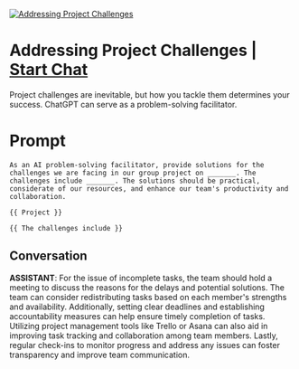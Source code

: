 
[![Addressing Project Challenges](https://flow-prompt-covers.s3.us-west-1.amazonaws.com/icon/minimalist/mini_2.png)](https://gptcall.net/chat.html?data=%7B%22contact%22%3A%7B%22id%22%3A%22v0ykzqoeAFn1bECkUu6c3%22%2C%22flow%22%3Atrue%7D%7D)
# Addressing Project Challenges | [Start Chat](https://gptcall.net/chat.html?data=%7B%22contact%22%3A%7B%22id%22%3A%22v0ykzqoeAFn1bECkUu6c3%22%2C%22flow%22%3Atrue%7D%7D)
Project challenges are inevitable, but how you tackle them determines your success. ChatGPT can serve as a problem-solving facilitator. 

# Prompt

```
As an AI problem-solving facilitator, provide solutions for the challenges we are facing in our group project on _______. The challenges include _______. The solutions should be practical, considerate of our resources, and enhance our team's productivity and collaboration.

{{ Project }}

{{ The challenges include }}
```

## Conversation

**ASSISTANT**: For the issue of incomplete tasks, the team should hold a meeting to discuss the reasons for the delays and potential solutions. The team can consider redistributing tasks based on each member's strengths and availability. Additionally, setting clear deadlines and establishing accountability measures can help ensure timely completion of tasks. Utilizing project management tools like Trello or Asana can also aid in improving task tracking and collaboration among team members. Lastly, regular check-ins to monitor progress and address any issues can foster transparency and improve team communication.


